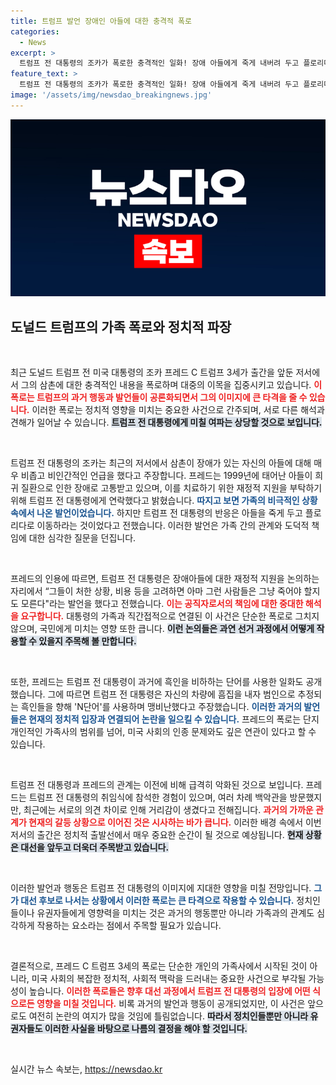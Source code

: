 ```yaml
---
title: 트럼프 발언 장애인 아들에 대한 충격적 폭로
categories:
  - News
excerpt: >
  트럼프 전 대통령의 조카가 폭로한 충격적인 일화! 장애 아들에게 죽게 내버려 두고 플로리다로 이사하라는 발언과 젊은 시절 흑인 비하 단어 사용까지, 그의 저서가 대선 출마를 앞둔 트럼프에게 큰 파장을 일으킬 것으로 예상된다. 클릭해서 자세한 내용을 확인하세요!
feature_text: >
  트럼프 전 대통령의 조카가 폭로한 충격적인 일화! 장애 아들에게 죽게 내버려 두고 플로리다로 이사하라는 발언과 젊은 시절 흑인 비하 단어 사용까지, 그의 저서가 대선 출마를 앞둔 트럼프에게 큰 파장을 일으킬 것으로 예상된다. 클릭해서 자세한 내용을 확인하세요!
image: '/assets/img/newsdao_breakingnews.jpg'
---
```


<p><img src="/assets/img/newsdao_breakingnews.jpg" alt="koreaapp 속보" /></p>

<h2 data-ke-size="size26">도널드 트럼프의 가족 폭로와 정치적 파장</h2>

<p data-ke-size="size16">&nbsp;</p>

<p>최근 도널드 트럼프 전 미국 대통령의 조카 프레드 C 트럼프 3세가 출간을 앞둔 저서에서 그의 삼촌에 대한 충격적인 내용을 폭로하며 대중의 이목을 집중시키고 있습니다. <b><span style="color: #ee2323;">이 폭로는 트럼프의 과거 행동과 발언들이 공론화되면서 그의 이미지에 큰 타격을 줄 수 있습니다.</span></b> 이러한 폭로는 정치적 영향을 미치는 중요한 사건으로 간주되며, 서로 다른 해석과 견해가 일어날 수 있습니다. <b><span style="background-color: #21538527;">트럼프 전 대통령에게 미칠 여파는 상당할 것으로 보입니다.</span></b></p>

<p data-ke-size="size16">&nbsp;</p>

<p>트럼프 전 대통령의 조카는 최근의 저서에서 삼촌이 장애가 있는 자신의 아들에 대해 매우 비좁고 비인간적인 언급을 했다고 주장합니다. 프레드는 1999년에 태어난 아들이 희귀 질환으로 인한 장애로 고통받고 있으며, 이를 치료하기 위한 재정적 지원을 부탁하기 위해 트럼프 전 대통령에게 연락했다고 밝혔습니다. <b><span style="color: #1a5490;">따지고 보면 가족의 비극적인 상황 속에서 나온 발언이었습니다.</span></b> 하지만 트럼프 전 대통령의 반응은 아들을 죽게 두고 플로리다로 이동하라는 것이었다고 전했습니다. 이러한 발언은 가족 간의 관계와 도덕적 책임에 대한 심각한 질문을 던집니다.</p>

<p data-ke-size="size16">&nbsp;</p>

<p>프레드의 인용에 따르면, 트럼프 전 대통령은 장애아들에 대한 재정적 지원을 논의하는 자리에서 “그들이 처한 상황, 비용 등을 고려하면 아마 그런 사람들은 그냥 죽어야 할지도 모른다"라는 발언을 했다고 전했습니다. <b><span style="color: #ee2323;">이는 공직자로서의 책임에 대한 중대한 해석을 요구합니다.</span></b> 대통령의 가족과 직간접적으로 연결된 이 사건은 단순한 폭로로 그치지 않으며, 국민에게 미치는 영향 또한 큽니다. <b><span style="background-color: #21538527;">이런 논의들은 과연 선거 과정에서 어떻게 작용할 수 있을지 주목해 볼 만합니다.</span></b></p>

<p data-ke-size="size16">&nbsp;</p>

<p>또한, 프레드는 트럼프 전 대통령이 과거에 흑인을 비하하는 단어를 사용한 일화도 공개했습니다. 그에 따르면 트럼프 전 대통령은 자신의 차량에 흠집을 내자 범인으로 추정되는 흑인들을 향해 'N단어'를 사용하며 맹비난했다고 주장했습니다. <b><span style="color: #1a5490;">이러한 과거의 발언들은 현재의 정치적 입장과 연결되어 논란을 일으킬 수 있습니다.</span></b> 프레드의 폭로는 단지 개인적인 가족사의 범위를 넘어, 미국 사회의 인종 문제와도 깊은 연관이 있다고 할 수 있습니다.</p>

<p data-ke-size="size16">&nbsp;</p>

<p>트럼프 전 대통령과 프레드의 관계는 이전에 비해 급격히 악화된 것으로 보입니다. 프레드는 트럼프 전 대통령의 취임식에 참석한 경험이 있으며, 여러 차례 백악관을 방문했지만, 최근에는 서로의 의견 차이로 인해 거리감이 생겼다고 전해집니다. <b><span style="color: #ee2323;">과거의 가까운 관계가 현재의 갈등 상황으로 이어진 것은 시사하는 바가 큽니다.</span></b> 이러한 배경 속에서 이번 저서의 출간은 정치적 출발선에서 매우 중요한 순간이 될 것으로 예상됩니다. <b><span style="background-color: #21538527;">현재 상황은 대선을 앞두고 더욱더 주목받고 있습니다.</span></b></p>

<p data-ke-size="size16">&nbsp;</p>

<p>이러한 발언과 행동은 트럼프 전 대통령의 이미지에 지대한 영향을 미칠 전망입니다. <b><span style="color: #1a5490;">그가 대선 후보로 나서는 상황에서 이러한 폭로는 큰 타격으로 작용할 수 있습니다.</span></b> 정치인들이나 유권자들에게 영향력을 미치는 것은 과거의 행동뿐만 아니라 가족과의 관계도 심각하게 작용하는 요소라는 점에서 주목할 필요가 있습니다.</p>

<p data-ke-size="size16">&nbsp;</p>

<p>결론적으로, 프레드 C 트럼프 3세의 폭로는 단순한 개인의 가족사에서 시작된 것이 아니라, 미국 사회의 복잡한 정치적, 사회적 맥락을 드러내는 중요한 사건으로 부각될 가능성이 높습니다. <b><span style="color: #ee2323;">이러한 폭로들은 향후 대선 과정에서 트럼프 전 대통령의 입장에 어떤 식으로든 영향을 미칠 것입니다.</span></b> 비록 과거의 발언과 행동이 공개되었지만, 이 사건은 앞으로도 여전히 논란의 여지가 많을 것임에 틀림없습니다. <b><span style="background-color: #21538527;">따라서 정치인들뿐만 아니라 유권자들도 이러한 사실을 바탕으로 나름의 결정을 해야 할 것입니다.</span></b></p>

<p data-ke-size="size16">&nbsp;</p>
실시간 뉴스 속보는, <a href="https://newsdao.kr" rel="dofollow">https://newsdao.kr</a>


